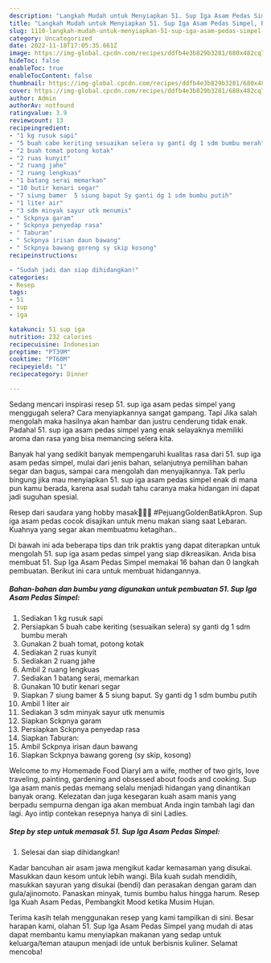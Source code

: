 ```yaml
---
description: "Langkah Mudah untuk Menyiapkan 51. Sup Iga Asam Pedas Simpel, Bisa Manjain Lidah"
title: "Langkah Mudah untuk Menyiapkan 51. Sup Iga Asam Pedas Simpel, Bisa Manjain Lidah"
slug: 1110-langkah-mudah-untuk-menyiapkan-51-sup-iga-asam-pedas-simpel-bisa-manjain-lidah
category: Uncategorized
date: 2022-11-18T17:05:35.661Z
image: https://img-global.cpcdn.com/recipes/ddfb4e3b829b3281/680x482cq70/51-sup-iga-asam-pedas-simpel-foto-resep-utama.jpg
hideToc: false
enableToc: true
enableTocContent: false
thumbnail: https://img-global.cpcdn.com/recipes/ddfb4e3b829b3281/680x482cq70/51-sup-iga-asam-pedas-simpel-foto-resep-utama.jpg
cover: https://img-global.cpcdn.com/recipes/ddfb4e3b829b3281/680x482cq70/51-sup-iga-asam-pedas-simpel-foto-resep-utama.jpg
author: Admin
authorAv: notfound
ratingvalue: 3.9
reviewcount: 13
recipeingredient:
- "1 kg rusuk sapi"
- "5 buah cabe keriting sesuaikan selera sy ganti dg 1 sdm bumbu merah"
- "2 buah tomat potong kotak"
- "2 ruas kunyit"
- "2 ruang jahe"
- "2 ruang lengkuas"
- "1 batang serai memarkan"
- "10 butir kenari segar"
- "7 siung bamer  5 siung baput Sy ganti dg 1 sdm bumbu putih"
- "1 liter air"
- "3 sdm minyak sayur utk menumis"
- " Sckpnya garam"
- " Sckpnya penyedap rasa"
- " Taburan"
- " Sckpnya irisan daun bawang"
- " Sckpnya bawang goreng sy skip kosong"
recipeinstructions:

- "Sudah jadi dan siap dihidangkan!"
categories:
- Resep
tags:
- 51
- sup
- iga

katakunci: 51 sup iga 
nutrition: 232 calories
recipecuisine: Indonesian
preptime: "PT39M"
cooktime: "PT60M"
recipeyield: "1"
recipecategory: Dinner

---
```



Sedang mencari inspirasi resep 51. sup iga asam pedas simpel yang menggugah selera? Cara menyiapkannya sangat gampang. Tapi Jika salah mengolah maka hasilnya akan hambar dan justru cenderung tidak enak. Padahal 51. sup iga asam pedas simpel yang enak selayaknya memiliki aroma dan rasa yang bisa memancing selera kita.


Banyak hal yang sedikit banyak mempengaruhi kualitas rasa dari 51. sup iga asam pedas simpel, mulai dari jenis bahan, selanjutnya pemilihan bahan segar dan bagus, sampai cara mengolah dan menyajikannya. Tak perlu bingung jika mau menyiapkan 51. sup iga asam pedas simpel enak di mana pun kamu berada, karena asal sudah tahu caranya maka hidangan ini dapat jadi suguhan spesial.

Resep dari saudara yang hobby masak🙏🏻😘 #PejuangGoldenBatikApron. Sup iga asam pedas cocok disajikan untuk menu makan siang saat Lebaran. Kuahnya yang segar akan membuatmu ketagihan..


Di bawah ini ada beberapa tips dan trik praktis yang dapat diterapkan untuk mengolah 51. sup iga asam pedas simpel yang siap dikreasikan. Anda bisa membuat 51. Sup Iga Asam Pedas Simpel memakai 16 bahan dan 0 langkah pembuatan. Berikut ini cara untuk membuat hidangannya.

<!--inarticleads1-->

##### Bahan-bahan dan bumbu yang digunakan untuk pembuatan 51. Sup Iga Asam Pedas Simpel:

1. Sediakan 1 kg rusuk sapi
1. Persiapkan 5 buah cabe keriting (sesuaikan selera) sy ganti dg 1 sdm bumbu merah
1. Gunakan 2 buah tomat, potong kotak
1. Sediakan 2 ruas kunyit
1. Sediakan 2 ruang jahe
1. Ambil 2 ruang lengkuas
1. Sediakan 1 batang serai, memarkan
1. Gunakan 10 butir kenari segar
1. Siapkan 7 siung bamer &amp; 5 siung baput. Sy ganti dg 1 sdm bumbu putih
1. Ambil 1 liter air
1. Sediakan 3 sdm minyak sayur utk menumis
1. Siapkan  Sckpnya garam
1. Persiapkan  Sckpnya penyedap rasa
1. Siapkan  Taburan:
1. Ambil  Sckpnya irisan daun bawang
1. Siapkan  Sckpnya bawang goreng (sy skip, kosong)


Welcome to my Homemade Food DiaryI am a wife, mother of two girls, love traveling, painting, gardening and obsessed about foods and cooking. Sup iga asam manis pedas memang selalu menjadi hidangan yang dinantikan banyak orang. Kelezatan dan juga kesegaran kuah asam manis yang berpadu sempurna dengan iga akan membuat Anda ingin tambah lagi dan lagi. Ayo intip contekan resepnya hanya di sini Ladies. 

<!--inarticleads2-->

##### Step by step untuk memasak 51. Sup Iga Asam Pedas Simpel:


1. Selesai dan siap dihidangkan!

Kadar bancuhan air asam jawa mengikut kadar kemasaman yang disukai. Masukkan daun kesom untuk lebih wangi. Bila kuah sudah mendidih, masukkan sayuran yang disukai (bendi) dan perasakan dengan garam dan gula/ajinomoto. Panaskan minyak, tumis bumbu halus hingga harum. Resep Iga Kuah Asam Pedas, Pembangkit Mood ketika Musim Hujan. 

Terima kasih telah menggunakan resep yang kami tampilkan di sini. Besar harapan kami, olahan 51. Sup Iga Asam Pedas Simpel yang mudah di atas dapat membantu kamu menyiapkan makanan yang sedap untuk keluarga/teman ataupun menjadi ide untuk berbisnis kuliner. Selamat mencoba!
